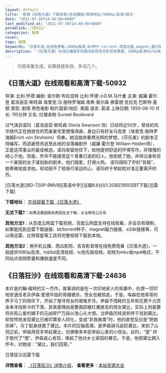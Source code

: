 ```yaml
---
layout: default
title: '剧情《日落大道》下载资源/在线播放/视频地址/1080p/高清/蓝光'
date: "2021-07-10T14:40:06+0800"
last_modified_at: "2021-07-10T14:40:06+0800"
permalink: /50932/
categories: 剧情
cover:
tags: 剧情
keywords: '日落大道,在线免费看,1080p高清,bt种子,torrent,百度云盘,magnet,磁力链,迅雷下载资源'
description: '《日落大道》在线云播放手机西瓜影院吉吉影音免费看，1080p高清bd/hd未删减完整版和tc抢先枪版，mkv/mp4格式，附带bt/torrent种子、magnet/磁力链、百度云盘、网盘资源迅雷下载链接'
---
```


>内容采集生成，如果链接失效，多试几个。


## 《日落大道》在线观看和高清下载-50932

导演: 比利·怀德 编剧: 查尔斯·布拉克特 比利·怀德 小D.M.马什曼 主演: 威廉·霍尔登 葛洛丽亚·斯旺森 埃里克·冯·施特罗海姆 南希·奥尔森 弗雷德·克拉克 巴斯特·基顿 类型: 剧情 黑色电影 制片国家/地区: 美国 语言: 英语 上映日期: 1950-08-10 片长: 110分钟 又名: 红楼金粉 Sunset Boulevard

过气演员诺玛（葛洛丽亚·斯旺森 Gloria Swanson 饰）已经将近50岁，曾经的风华绝代正在她居住的荒废豪宅里慢慢凋谢，身边只有好友马克思（埃里克·施特罗海姆Erich von Stroheim）伺奉。她没放弃重燃光辉的梦想，《莎乐美》的剧本正待编写，而逃避债务逃至此地的没落编剧乔（威廉·霍尔登 William Holden饰），正是这项事业的最佳候选。诺玛收留他住下，给他提供舒适的环境写作，并慢慢的倾心于他。但是，乔并不能接受这个青春已逝的妇人。他拒绝了她，并转过身和另一个美丽的女子谋划新的剧本，他们相爱，打得火热。 诺玛得知了乔的“背叛”，她卑微地哀求他，却动摇不了他渐行渐远的心，诺玛终于举起枪对准正要离开的乔。


[日落大道][BD-720P-RMVB][英语中字][豆瓣8.6分][1.2GB][1950][BT下载/迅雷下载]

**下载地址**： [在线观看下载 《日落大道》](https://www.btdx8.com/torrent/sunset_blvd_1950.html) 


**无法下载?**：`如果迅雷因版权原因无法下载，关注微信公众号 `

**其他方法1**：从百度云网盘下载视频，百度云网盘支持在线观看，非会员有限制，如果能找到迅雷下载链接、bt/torrent种子、magnet磁力链接、e2dk链接等，可以用迅雷、比特彗星等工具将完整视频下载到本地。

**其他方法2**：用手机云播、西瓜影院、吉吉影音等在线免费观看《日落大道》，一般提供1080p高清、hd/bd高清视频、tc抢先版视频，视频为mkv或mp4格式，不同站点视频质量和播放速度不同。


## 《日落狂沙》在线观看和高清下载-24636

本片是约翰&middot;福特的又一杰作。故事讲的是在一次印地安人的突袭中，仇恨一切印地安退伍老兵伊森·爱德华兹的哥嫂被杀，侄女也被掠走。于是，埃森在他哥哥的养子马丁的陪伴下，开始了搜寻侄女的艰难岁月。伊森不惜耗时五年和花费千元赏金来寻找斯卡的下落，其表面理由是要救回被红番掳去的侄女黛比，实际上则是要将杀死心爱的嫂子的元凶碎尸万段以泄心头大恨。当伊森历经波折终于找到黛比，却惊愕地发现黛比已被印第安人同化，变成“非我族类”时，他的直觉反应是&ldquo;把她杀掉&rdquo;。马丁挺身拯救了黛比。本片的压轴高潮，是伊森骑马追赶黛比，来到了山洞之前，伊森用双手举起黛比，彷佛像多年前举起心爱的小侄女。此时，“爱&rdquo; 终于取代了&ldquo;恨&rdquo;，伊森良心发现，唤起了他对乡土家园的眷恋。于是，他把黛比拥入怀中，对她说：“黛比，我们回家。&rdquo;


日落狂沙迅雷下载

**详情查看**： [《日落狂沙》详情介绍](/movie/24636/)， **查看更多**：[本站资源大全](/movie/t/all/)

